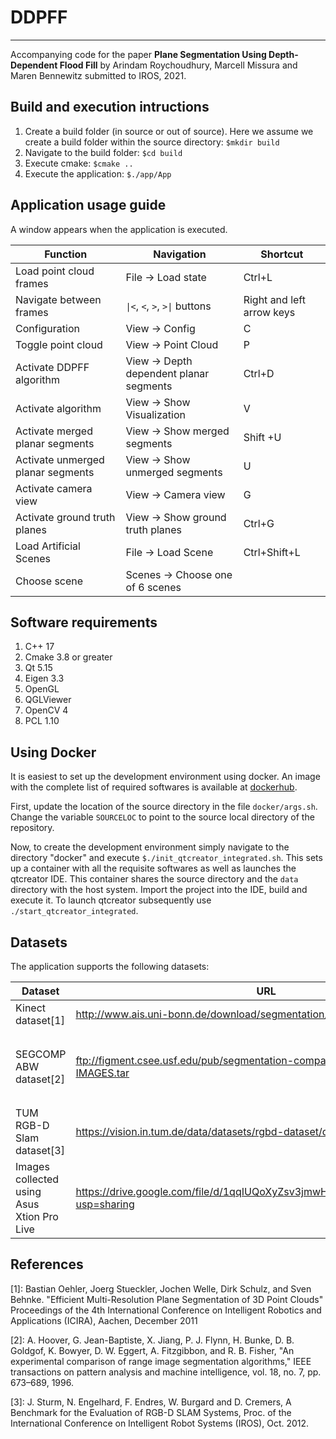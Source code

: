 # DDPFF
-------------

Accompanying code for the paper **Plane Segmentation Using Depth-Dependent Flood Fill** by Arindam Roychoudhury, Marcell Missura and Maren Bennewitz submitted to IROS, 2021.


## Build and execution intructions


1. Create a build folder (in source or out of source). Here we assume we create a build folder within the source directory:
    `$mkdir build`
2. Navigate to the build folder:
    `$cd build`
3. Execute cmake:
    `$cmake ..`
4. Execute the application:
    `$./app/App`


## Application usage guide


A window appears when the application is executed. 

| Function | Navigation | Shortcut |
--- | --- | ---
Load point cloud frames | File &rarr; Load state | Ctrl+L
Navigate between frames | `\|<`, `<`, `>`, `>\|` buttons| Right and left arrow keys
Configuration |  View &rarr; Config | C
Toggle point cloud | View &rarr; Point Cloud | P
Activate DDPFF algorithm | View &rarr; Depth dependent planar segments | Ctrl+D
Activate algorithm |  View &rarr; Show Visualization | V
Activate merged planar segments | View &rarr; Show merged segments | Shift +U
Activate unmerged planar segments | View &rarr; Show unmerged segments | U
Activate camera view | View &rarr; Camera view | G
Activate ground truth planes | View &rarr; Show ground truth planes | Ctrl+G
Load Artificial Scenes | File &rarr; Load Scene | Ctrl+Shift+L
Choose scene | Scenes &rarr; Choose one of 6 scenes | 


## Software requirements


1. C++ 17
2. Cmake 3.8 or greater
3. Qt 5.15
4. Eigen 3.3
5. OpenGL
6. QGLViewer
7. OpenCV 4
8. PCL 1.10


## Using Docker

It is easiest to set up the development environment using docker. An image with the complete list of required softwares is available at [dockerhub](https://hub.docker.com/repository/docker/arindamrc/ddpffenv-integrated). 

First, update the location of the source directory in the file `docker/args.sh`. Change the variable `SOURCELOC` to point to the source local directory of the repository. 

Now, to create the development environment simply navigate to the directory "docker" and execute `$./init_qtcreator_integrated.sh`. This sets up a container with all the requisite softwares as well as launches the qtcreator IDE. This container shares the source directory and the `data` directory with the host system. Import the project into the IDE, build and execute it. To launch qtcreator subsequently use `./start_qtcreator_integrated`.


## Datasets

The application supports the following datasets:


| Dataset | URL | Instructions |
--- | --- | ---
Kinect dataset[1] | http://www.ais.uni-bonn.de/download/segmentation/kinect.zip | Rename the archive to *kinect.pcd.gt.zip* and load.
SEGCOMP ABW dataset[2] | ftp://figment.csee.usf.edu/pub/segmentation-comparison/ABW-TEST-IMAGES.tar | Navigate to `globals/include/globals/constants.h` and change `IMAGE_WIDTH` and `IMAGE_HEIGHT` to 512. Recompile. Rename the archive to *ABW-TEST-IMAGES.abw.tar* and load.
TUM RGB-D Slam dataset[3] | https://vision.in.tum.de/data/datasets/rgbd-dataset/download | Each sequence which is a *\*.tgz* file can be loaded individually.
Images collected using Asus Xtion Pro Live | https://drive.google.com/file/d/1qqIUQoXyZsv3jmwHhzcJK8Msy8loSWrN/view?usp=sharing | Uncompress and load individual files.


## References

[1]: Bastian Oehler, Joerg Stueckler, Jochen Welle, Dirk Schulz, and Sven Behnke. "Efficient Multi-Resolution Plane Segmentation of 3D Point Clouds" Proceedings of the 4th International Conference on Intelligent Robotics and Applications (ICIRA), Aachen, December 2011

[2]: A. Hoover, G. Jean-Baptiste, X. Jiang, P. J. Flynn, H. Bunke, D. B. Goldgof, K. Bowyer, D. W. Eggert, A. Fitzgibbon, and R. B. Fisher, "An experimental comparison of range image segmentation algorithms," IEEE transactions on pattern analysis and machine intelligence, vol. 18, no. 7, pp. 673–689, 1996.

[3]: J. Sturm, N. Engelhard, F. Endres, W. Burgard and D. Cremers, A Benchmark for the Evaluation of RGB-D SLAM Systems, Proc. of the International Conference on Intelligent Robot Systems (IROS), Oct. 2012.


